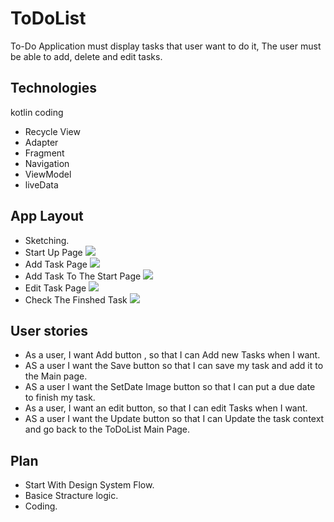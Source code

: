# ToDoList
To-Do Application must display tasks that user want to do it, The user must be able to add, delete and edit tasks.   

## Technologies
kotlin coding
- Recycle View
- Adapter
- Fragment
- Navigation
- ViewModel
- liveData

## App Layout 
- Sketching.
- Start Up Page
![](https://github.com/Khulud-Alsharqawi/ToDoList/blob/master/app/src/main/res/drawable/start.png?raw=true)
- Add Task Page
![](https://github.com/Khulud-Alsharqawi/ToDoList/blob/master/app/src/main/res/drawable/add.png?raw=true)
- Add Task To The Start Page
![](https://github.com/Khulud-Alsharqawi/ToDoList/blob/master/app/src/main/res/drawable/addtolist.png?raw=true)
- Edit Task Page
![](https://github.com/Khulud-Alsharqawi/ToDoList/blob/master/app/src/main/res/drawable/edit.png?raw=true)
- Check The Finshed Task
![](https://github.com/Khulud-Alsharqawi/ToDoList/blob/master/app/src/main/res/drawable/taskcheched.png?raw=true)

## User stories
- As a user, I want Add button , so that I can Add new Tasks when I want.
- AS a user I want the Save button so that I can save my task and add it to the Main page.
- AS a user I want the SetDate Image button so that I can put a due date to finish my task.
- As a user, I want an edit button, so that I can edit Tasks when I want.
- AS a user I want the Update button so that I can Update the task context and go back to the ToDoList Main Page.

## Plan
- Start With Design System Flow.
- Basice Stracture logic.
- Coding.

